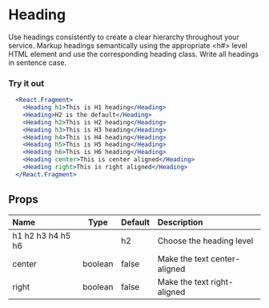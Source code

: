 # Heading

Use headings consistently to create a clear hierarchy throughout your service.
Markup headings semantically using the appropriate <h#> level HTML element and
use the corresponding heading class. Write all headings in sentence case.

### Try it out

```.jsx
  <React.Fragment>
    <Heading h1>This is H1 heading</Heading>
    <Heading>H2 is the default</Heading>
    <Heading h2>This is H2 heading</Heading>
    <Heading h3>This is H3 heading</Heading>
    <Heading h4>This is H4 heading</Heading>
    <Heading h5>This is H5 heading</Heading>
    <Heading h6>This is H6 heading</Heading>
    <Heading center>This is center aligned</Heading>
    <Heading right>This is right aligned</Heading>
  </React.Fragment>
```

## Props

| Name              |  Type   | Default | Description                  |
| :---------------- | :-----: | :------ | :--------------------------- |
| h1 h2 h3 h4 h5 h6 |         | h2      | Choose the heading level     |
| center            | boolean | false   | Make the text center-aligned |
| right             | boolean | false   | Make the text right-aligned  |

